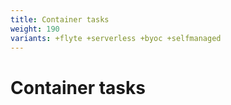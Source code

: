 ```yaml
---
title: Container tasks
weight: 190
variants: +flyte +serverless +byoc +selfmanaged
---
```


# Container tasks
